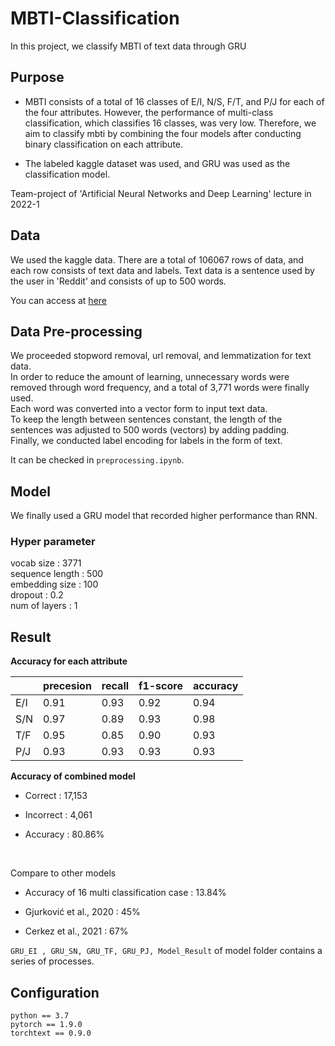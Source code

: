 # MBTI-Classification
In this project, we classify MBTI of text data through GRU

## Purpose

- MBTI consists of a total of 16 classes of E/I, N/S, F/T, and P/J for each of the four attributes.
However, the performance of multi-class classification, which classifies 16 classes, was very low.
Therefore, we aim to classify mbti by combining the four models after conducting binary classification on each attribute.

- The labeled kaggle dataset was used, and GRU was used as the classification model.


Team-project of 'Artificial Neural Networks and Deep Learning' lecture in 2022-1
 

## Data   

We used the kaggle data.
There are a total of 106067 rows of data, and each row consists of text data and labels.
Text data is a sentence used by the user in 'Reddit' and consists of up to 500 words.

You can access at [here](https://www.kaggle.com/datasets/zeyadkhalid/mbti-personality-types-500-dataset)


## Data Pre-processing

We proceeded stopword removal, url removal, and lemmatization for text data.
<br>
In order to reduce the amount of learning, unnecessary words were removed through word frequency, and a total of 3,771 words were finally used.
<br>
Each word was converted into a vector form to input text data.
<br>
To keep the length between sentences constant, the length of the sentences was adjusted to 500 words (vectors) by adding padding.
<br>
Finally, we conducted label encoding for labels in the form of text.


It can be checked in ```preprocessing.ipynb```.

## Model

We finally used a GRU model that recorded higher performance than RNN.

### Hyper parameter
vocab size : 3771<br>
sequence length : 500<br>
embedding size : 100<br>
dropout : 0.2<br>
num of layers : 1





## Result


**Accuracy for each attribute**

|     | precesion | recall | f1-score | accuracy |
| --- | --------- | ------ | -------- | -------- |
| E/I | 0.91      | 0.93   | 0.92     | 0.94     |
| S/N | 0.97      | 0.89   | 0.93     | 0.98     |
| T/F | 0.95      | 0.85   | 0.90     | 0.93     |
| P/J | 0.93      | 0.93   | 0.93     | 0.93     |

**Accuracy of combined model**

- Correct : 17,153
 
- Incorrect : 4,061

- Accuracy : 80.86%

<br>

Compare to other models

- Accuracy of 16 multi classification case : 13.84%

- Gjurković et al., 2020 : 45%
-  Cerkez et al., 2021 : 67%

```GRU_EI , GRU_SN, GRU_TF, GRU_PJ, Model_Result``` of model folder contains a series of processes.

## Configuration

``` 
python == 3.7
pytorch == 1.9.0
torchtext == 0.9.0
```